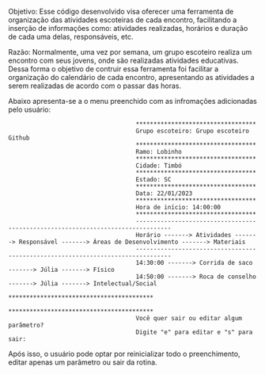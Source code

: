 Objetivo: Esse código desenvolvido visa oferecer uma ferramenta de organização das atividades escoteiras de cada encontro, facilitando a inserção de informações como: atividades realizadas, horários e duração de cada uma delas, responsáveis, etc.

Razão: Normalmente, uma vez por semana, um grupo escoteiro realiza um encontro com seus jovens, onde são realizadas atividades educativas. Dessa forma o objetivo de contruir essa ferramenta foi facilitar a organização do calendário de cada encontro, apresentando as atividades a serem realizadas de acordo com o passar das horas.

Abaixo apresenta-se a o menu preenchido com as infromações adicionadas pelo usuário:


                                        **********************************
                                        Grupo escoteiro: Grupo escoteiro Github
                                        **********************************
                                        Ramo: Lobinho
                                        **********************************
                                        Cidade: Timbó
                                        **********************************
                                        Estado: SC
                                        **********************************
                                        Data: 22/01/2023
                                        **********************************
                                        Hora de início: 14:00:00
                                        **********************************
                                        --------------------------------------------------------------------------------
                                        Horário -------> Atividades -------> Responsável -------> Áreas de Desenvolvimento -------> Materiais
                                        --------------------------------------------------------------------------------
                                        14:30:00 -------> Corrida de saco -------> Júlia -------> Físico
                                        14:50:00 -------> Roca de conselho -------> Júlia -------> Intelectual/Social
                                        *****************************************
                                        *****************************************
                                        Você quer sair ou editar algum parâmetro?
                                        Digite "e" para editar e "s" para sair:

Após isso, o usuário pode optar por reinicializar todo o preenchimento, editar apenas um parâmetro ou sair da rotina.
